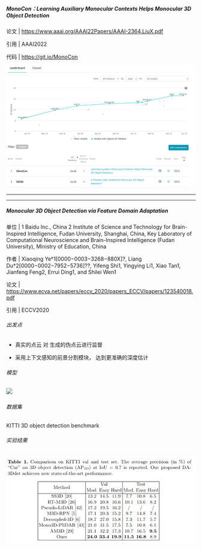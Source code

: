 ##### MonoCon：Learning Auxiliary Monocular Contexts Helps Monocular 3D Object Detection

论文 | https://www.aaai.org/AAAI22Papers/AAAI-2364.LiuX.pdf

引用 | AAAI2022

代码 | https://git.io/MonoCon

![](assets/2022-08-01-10-42-28-2022-08-01%2010-42-10%20的屏幕截图.png)

---

---

##### Monocular 3D Object Detection via Feature Domain Adaptation

单位 | 1 Baidu Inc., China 2 Institute of Science and Technology for Brain-Inspired Intelligence, Fudan University, Shanghai, China, Key Laboratory of Computational Neuroscience and Brain-Inspired Intelligence (Fudan University), Ministry of Education, China

作者 | Xiaoqing Ye†1[0000−0003−3268−880X]?, Liang Du†2[0000−0002−7952−5736]??, Yifeng Shi1, Yingying Li1, Xiao Tan1, Jianfeng Feng2, Errui Ding1, and Shilei Wen1

论文 | https://www.ecva.net/papers/eccv_2020/papers_ECCV/papers/123540018.pdf

引用 | ECCV2020

###### 出发点

- 真实的点云 对 生成的伪点云进行监督

- 采用上下文感知的前景分割模块， 达到更准确的深度估计

###### 模型

![](file:///home/yihang/Desktop/%E8%B0%83%E7%A0%94/%E9%9D%9E%E7%9B%91%E7%9D%A3/assets/2022-08-02-10-46-30-2022-08-02%2010-46-06%20%E7%9A%84%E5%B1%8F%E5%B9%95%E6%88%AA%E5%9B%BE.png?msec=1659408390549)

###### 数据集

KITTI 3D object detection benchmark

###### 实验结果

![](assets/2022-08-02-11-05-06-2022-08-02%2011-04-41%20的屏幕截图.png)
